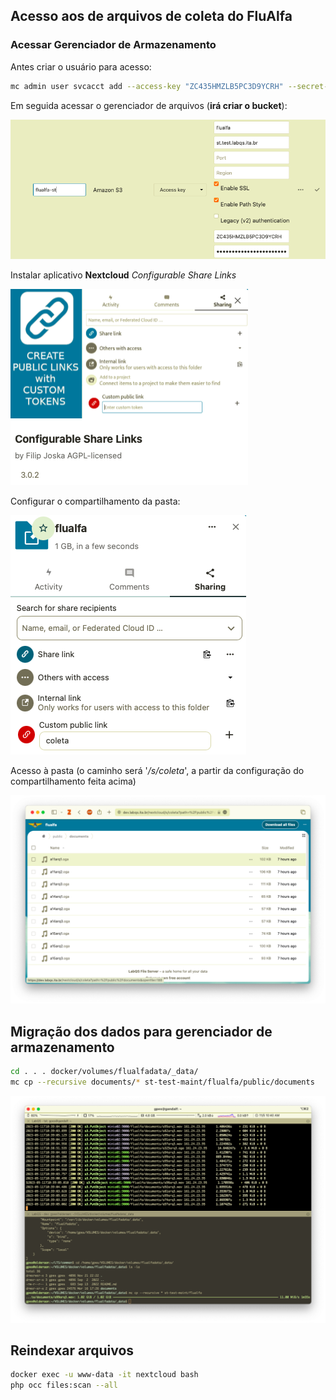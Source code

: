 ## Acesso aos de arquivos de coleta do FluAlfa

### Acessar Gerenciador de Armazenamento

Antes criar o usuário para acesso:

```sh
mc admin user svcacct add --access-key "ZC435HMZLB5PC3D9YCRH" --secret-key "m0qaRR4KD1Z+7pLwiWCv2x3l7xfqLpK3qpvb6j+K" st-test-maint flualfa-ro
```

Em seguida acessar o gerenciador de arquivos (**irá criar o bucket**):

![](../images/st/flualfa-nextcloud-st.png)

Instalar aplicativo **Nextcloud** _Configurable Share Links_

![](../images/st/csl.png)

Configurar o compartilhamento da pasta:

![](../images/st/share.png)

Acesso à pasta (o caminho será '_/s/coleta_', a partir da configuração do compartilhamento feita acima)

![](../images/st/flualfa-nextcloud-st-share.png)

## Migração dos dados para gerenciador de armazenamento

```sh
cd . . . docker/volumes/flualfadata/_data/
mc cp --recursive documents/* st-test-maint/flualfa/public/documents
```

![](../images/st/flualfa-migracao.png)

## Reindexar arquivos

```sh
docker exec -u www-data -it nextcloud bash
php occ files:scan --all
```
